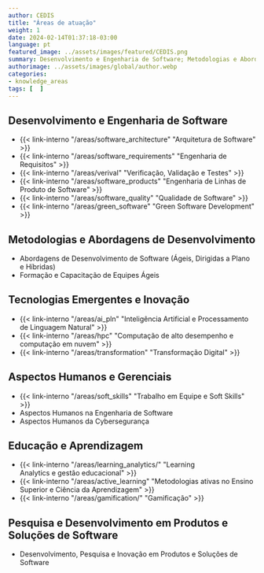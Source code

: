 ```yaml
---
author: CEDIS
title: "Áreas de atuação"
weight: 1
date: 2024-02-14T01:37:18-03:00
language: pt
featured_image: ../assets/images/featured/CEDIS.png
summary: Desenvolvimento e Engenharia de Software; Metodologias e Abordagens de Desenvolvimento; Tecnologias Emergentes e Inovação; Aspectos Humanos e Gerenciais; Educação e Aprendizagem; Pesquisa e Desenvolvimento em Produtos e Soluções de Software. Conheça mais.
authorimage: ../assets/images/global/author.webp
categories:
- knowledge_areas
tags: [  ]
---
```

## Desenvolvimento e Engenharia de Software
- {{< link-interno "/areas/software_architecture" "Arquitetura de Software" >}}
- {{< link-interno "/areas/software_requirements" "Engenharia de Requisitos" >}}
- {{< link-interno "/areas/verival" "Verificação, Validação e Testes" >}}
- {{< link-interno "/areas/software_products" "Engenharia de Linhas de Produto de Software" >}}
- {{< link-interno "/areas/software_quality" "Qualidade de Software" >}}
- {{< link-interno "/areas/green_software" "Green Software Development" >}}
## Metodologias e Abordagens de Desenvolvimento
- Abordagens de Desenvolvimento de Software (Ágeis, Dirigidas a Plano e Híbridas)
- Formação e Capacitação de Equipes Ágeis
## Tecnologias Emergentes e Inovação
- {{< link-interno "/areas/ai_pln" "Inteligência Artificial e Processamento de Linguagem Natural" >}}
- {{< link-interno "/areas/hpc" "Computação de alto desempenho e computação em nuvem" >}}
- {{< link-interno "/areas/transformation" "Transformação Digital" >}}
## Aspectos Humanos e Gerenciais
- {{< link-interno "/areas/soft_skills" "Trabalho em Equipe e Soft Skills" >}}
- Aspectos Humanos na Engenharia de Software
- Aspectos Humanos da Cybersegurança
## Educação e Aprendizagem
- {{< link-interno "/areas/learning_analytics/" "Learning Analytics e gestão educacional" >}}
- {{< link-interno "/areas/active_learning" "Metodologias ativas no Ensino Superior e Ciência da Aprendizagem" >}}
- {{< link-interno "/areas/gamification/" "Gamificação" >}}
## Pesquisa e Desenvolvimento em Produtos e Soluções de Software
- Desenvolvimento, Pesquisa e Inovação em Produtos e Soluções de Software